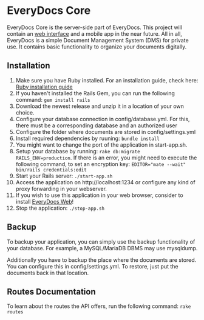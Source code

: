 # EveryDocs Core

EveryDocs Core is the server-side part of EveryDocs. This project will contain an [web interface](https://github.com/jonashellmann/everydocs-web/) and a mobile app in the near future. All in all, EveryDocs is a simple Document Management System (DMS) for private use. It contains basic functionality to organize your documents digitally. 

## Installation

1. Make sure you have Ruby installed. For an installation guide, check here: [Ruby installation guide](https://guides.rubyonrails.org/getting_started.html#installing-rails)
2. If you haven't installed the Rails Gem, you can run the following command: ``gem install rails``
3. Download the newest release and unzip it in a location of your own choice.
4. Configure your database connection in config/database.yml. For this, there must be a corresponding database and an authorized user
5. Configure the folder where documents are stored in config/settings.yml
6. Install required dependencies by ruuning: ``bundle install``
7. You might want to change the port of the application in start-app.sh.
8. Setup your database by running: ``rake db:migrate RAILS_ENV=production``. If there is an error, you might need to execute the following command, to
set an encryption key: ``EDITOR="mate --wait" bin/rails credentials:edit``
9. Start your Rails server: ``./start-app.sh``
10. Access the application on http://localhost:1234 or configure any kind of proxy forwarding in your webserver.
11. If you wish to use this application in your web browser, consider to install [EveryDocs Web](https://github.com/jonashellmann/everydocs-web/)!
12. Stop the application: ``./stop-app.sh``

## Backup

To backup your application, you can simply use the backup functionality of your
database. For example, a MySQL/MariaDB DBMS may use mysqldump.

Additionally you have to backup the place where the documents are stored. You
can configure this in config/settings.yml. To restore, just put the documents back in that location.

## Routes Documentation

To learn about the routes the API offers, run the following command: ``rake routes``
